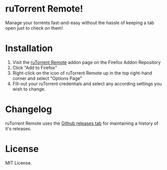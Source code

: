 # ruTorrent Remote!
Manage your torrents fast-and-easy without the hassle of keeping a tab open just to check on them!

# Installation
1. Visit the [ruTorrent Remote](https://addons.mozilla.org/en-US/firefox/addon/rutorrent-remote/) addon page on the Firefox Addon Repository
2. Click "Add to Firefox"
3. Right-click on the icon of ruTorrent Remote up in the top right-hand corner and select "Options Page"
4. Fill-out your ruTorrent credentials and select any according settings you wish to change.

# Changelog
ruTorrent Remote uses the [Github releases tab](https://github.com/Winter/rutorrent-remote/releases) for maintaining a history
of it's releases.

# License 
MIT License.
